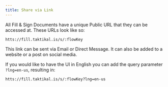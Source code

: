 ```yaml
---
title: Share via Link
---
```


All Fill & Sign Documents have a unique Public URL that they can be accessed at.
These URLs look like so:

```
htts://fill.taktikal.is/s/:flowKey
```

This link can be sent via Email or Direct Message. It can also be added to a
website or a post on social media.

If you would like to have the UI in English you can add the query parameter `?lng=en-us`, resulting in:

```
htts://fill.taktikal.is/s/:flowKey?lng=en-us
```
